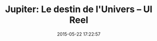 ---
layout: video
title:  "Jupiter: Le destin de l'Univers – UI Reel"
date:   2015-05-22 17:22:57
path1: videos
path2: motion-design
path3:
category: videos
tags:
- motion-design
intro: "Une belle interprétation des événements et des objets peuplant notre galaxie. Via des courbres et des grpahiques faisant référence à la météorologie, le studio Territory et Wachowski ont traduit la volonté de Hugh Bateup – Production designer – de représenter de manière singulière notre galaxie."
description: "Une belle interprétation des événements et des objets peuplant notre galaxie."
id-youtube: sDJrsOKh6-8
viaurl: http://odd-ny.com/
viatitle: odd-ny.com – Office of Development & Design
---